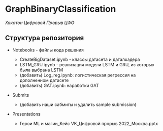 # GraphBinaryClassification
*Хакатон Цифровой Прорыв ЦФО*

## Структура репозитория
- Notebooks - файлы кода решения
  - CreateBigDataset.ipynb - классы датасета и даталоадера
  - LSTM_GRU.ipynb - реализация модели LSTM и GRU, из которых была выбрана LSTM
  - (добавить) Log_reg.ipynb: логистическая регрессия на дополненном датасете
  - (добавить) GAT.ipynb: наработки GAT
  
- Submits
  - (добавить наши сабмиты и удалить sample submission)
  
- Presentations
  - Герои ML и магии_Кейс VK_Цифровой прорыв 2022_Москва.pptx

